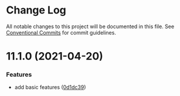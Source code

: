 # Change Log

All notable changes to this project will be documented in this file.
See [Conventional Commits](https://conventionalcommits.org) for commit guidelines.

# 11.1.0 (2021-04-20)


### Features

* add basic features ([0d1dc39](https://gitlab.com/rxap/packages/commit/0d1dc3945a108c07afa9b9de317a15eea5b677a4))
